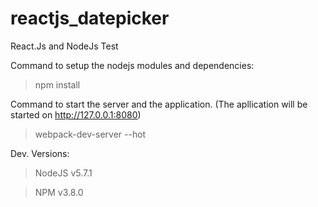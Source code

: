# reactjs_datepicker
React.Js and NodeJs Test

Command to setup the nodejs modules and dependencies:

> npm install

Command to start the server and the application. (The apllication will be started on http://127.0.0.1:8080)

> webpack-dev-server --hot

Dev. Versions:

> NodeJS v5.7.1

> NPM v3.8.0

